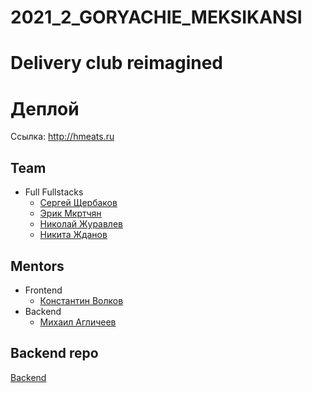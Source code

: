 # 2021_2_GORYACHIE_MEKSIKANSI
# Delivery club reimagined

# Деплой
Ссылка: http://hmeats.ru


## Team
- Full Fullstacks
    - [Сергей Щербаков](https://github.com/F4lkr4m)
    - [Эрик Мкртчян](https://github.com/Constantilation)
    - [Николай Журавлев](https://github.com/a1i5k)
    - [Никита Жданов](https://github.com/Captain-Matroskin)

## Mentors
- Frontend
    - [Константин Волков](https://github.com/doomwastaken)
- Backend
    - [Михаил Агличеев](https://github.com/ChocolaterToba)

## Backend repo

[Backend](https://github.com/go-park-mail-ru/2021_2_GORYACHIE_MEKSIKANSI)